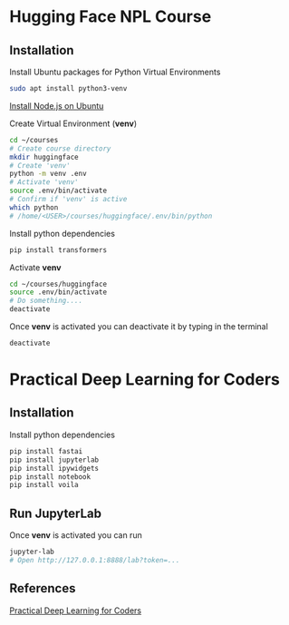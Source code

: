 
# Hugging Face NPL Course

## Installation

Install Ubuntu packages for Python Virtual Environments
```sh
sudo apt install python3-venv
```

[Install Node.js on Ubuntu](https://www.digitalocean.com/community/tutorials/how-to-install-node-js-on-ubuntu-22-04)

Create Virtual Environment (**venv**)
```sh
cd ~/courses
# Create course directory
mkdir huggingface
# Create 'venv'
python -m venv .env
# Activate 'venv'
source .env/bin/activate
# Confirm if 'venv' is active
which python
# /home/<USER>/courses/huggingface/.env/bin/python
```

Install python dependencies
```sh
pip install transformers
```

Activate **venv**
```sh
cd ~/courses/huggingface
source .env/bin/activate
# Do something....
deactivate
```

Once **venv** is activated you can deactivate it by typing in the terminal
```sh
deactivate
```

# Practical Deep Learning for Coders

## Installation

Install python dependencies
```sh
pip install fastai
pip install jupyterlab
pip install ipywidgets
pip install notebook
pip install voila
```


## Run JupyterLab

Once **venv** is activated you can run
```sh
jupyter-lab
# Open http://127.0.0.1:8888/lab?token=...
```

## References

[Practical Deep Learning for Coders](https://fastai.github.io/fastbook2e/)
